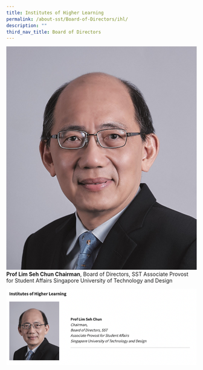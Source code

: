 ```yaml
---
title: Institutes of Higher Learning
permalink: /about-sst/Board-of-Directors/ihl/
description: ""
third_nav_title: Board of Directors
---
```

![](/images/Prof%20Lim%20Seh%20Chun.jpeg)     
 **Prof Lim Seh Chun Chairman**, 
 Board of Directors, 
 SST Associate Provost for Student Affairs 
 Singapore University of Technology and Design
 
 ![](/images/yy.png)